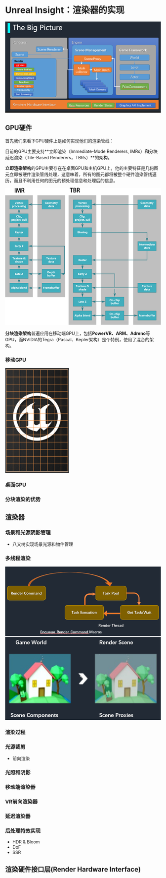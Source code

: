# Unreal Insight：渲染器的实现

![](images/big_picture.png)

## GPU硬件

首先我们来看下GPU硬件上是如何实现他们的渲染管线：

目前的GPU主要支持**立即渲染（Immediate-Mode Renderers, IMRs）**和**分块延迟渲染（Tile-Based Renderers，TBRs）**的架构。

**立即渲染架构**的GPU主要存在在桌面GPU和主机GPU上，他的主要特征是几何图元立即被硬件渲染管线处理，这意味着，所有的图元都将被整个硬件渲染管线遍历，而且不利用任何的图元的预处理信息和处理后的信息。

![](images/gpu_arch_diff.PNG)

**分块渲染架构**普遍应用在移动端GPU上，包括**PowerVR、ARM、Adreno**等GPU，而NVIDIA的Tegra（Pascal、Kepler架构）是个特例，使用了混合的架构。

### 移动GPU

![](images/tiled_screen.png)

### 桌面GPU


### 分块渲染的优势

## 渲染器

### 场景和光源阴影管理

* 八叉树实现场景光源和物件管理

### 多线程渲染

![](images/thread_model1.png)
![](images/thread_model2.png)

### 渲染过程

### 光源裁剪

* 前向渲染

### 光照和阴影

### 移动端渲染器

### VR前向渲染器

### 延迟渲染器

### 后处理特效实现

* HDR & Bloom
* DoF
* SSR

## 渲染硬件接口层(Render Hardware Interface)


